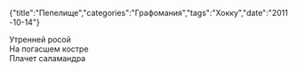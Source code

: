 {"title":"Пепелище","categories":"Графомания","tags":"Хокку","date":"2011-10-14"}

Утренней росой  
На погасшем костре  
Плачет саламандра
